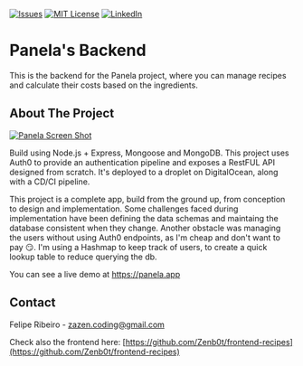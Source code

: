 [![Issues][issues-shield]][issues-url]
[![MIT License][license-shield]][license-url]
[![LinkedIn][linkedin-shield]][linkedin-url]
# Panela's Backend

This is the backend for the Panela project, where you can manage recipes and calculate their costs based on the ingredients.

## About The Project

[![Panela Screen Shot][product-screenshot]](https://panela.app)

Build using Node.js + Express, Mongoose and MongoDB. This project uses Auth0 to provide an authentication pipeline and exposes a RestFUL API designed from scratch. It's deployed to a droplet on DigitalOcean, along with a CD/CI pipeline.

This project is a complete app, build from the ground up, from conception to design and implementation. Some challenges faced during implementation have been defining the data schemas and maintaing the database consistent when they change. Another obstacle was managing the users without using Auth0 endpoints, as I'm cheap and don't want to pay :smirk:. I'm using a Hashmap to keep track of users, to create a quick lookup table to reduce querying the db.

You can see a live demo at https://panela.app

## Contact

Felipe Ribeiro -  zazen.coding@gmail.com

Check also the frontend here: [https://github.com/Zenb0t/frontend-recipes](https://github.com/Zenb0t/frontend-recipes)


<!-- MARKDOWN LINKS & IMAGES -->
<!-- https://www.markdownguide.org/basic-syntax/#reference-style-links -->
[issues-shield]: https://img.shields.io/github/issues/Zenb0t/panela-server.svg?style=for-the-badge
[issues-url]: https://github.com/Zenb0t/panela-server/issues
[license-shield]: https://img.shields.io/github/license/Zenb0t/panela-server.svg?style=for-the-badge
[license-url]: https://github.com/Zenb0t/panela-server/blob/main/LICENSE.txt
[linkedin-shield]: https://img.shields.io/badge/-LinkedIn-black.svg?style=for-the-badge&logo=linkedin&colorB=555
[linkedin-url]: https://www.linkedin.com/in/felipe-ribeiro-245a37192/
[product-screenshot]: https://feliperibeiro.ca/static/media/panela.3155b4af686073f76807.png
[React.js]: https://img.shields.io/badge/React-20232A?style=for-the-badge&logo=react&logoColor=61DAFB
[React-url]: https://reactjs.org/
[Vue.js]: https://img.shields.io/badge/Vue.js-35495E?style=for-the-badge&logo=vuedotjs&logoColor=4FC08D
[Vue-url]: https://vuejs.org/
[Angular.io]: https://img.shields.io/badge/Angular-DD0031?style=for-the-badge&logo=angular&logoColor=white
[Angular-url]: https://angular.io/
[Svelte.dev]: https://img.shields.io/badge/Svelte-4A4A55?style=for-the-badge&logo=svelte&logoColor=FF3E00
[Svelte-url]: https://svelte.dev/
[Laravel.com]: https://img.shields.io/badge/Laravel-FF2D20?style=for-the-badge&logo=laravel&logoColor=white
[Laravel-url]: https://laravel.com
[Bootstrap.com]: https://img.shields.io/badge/Bootstrap-563D7C?style=for-the-badge&logo=bootstrap&logoColor=white
[Bootstrap-url]: https://getbootstrap.com
[JQuery.com]: https://img.shields.io/badge/jQuery-0769AD?style=for-the-badge&logo=jquery&logoColor=white
[JQuery-url]: https://jquery.com 
